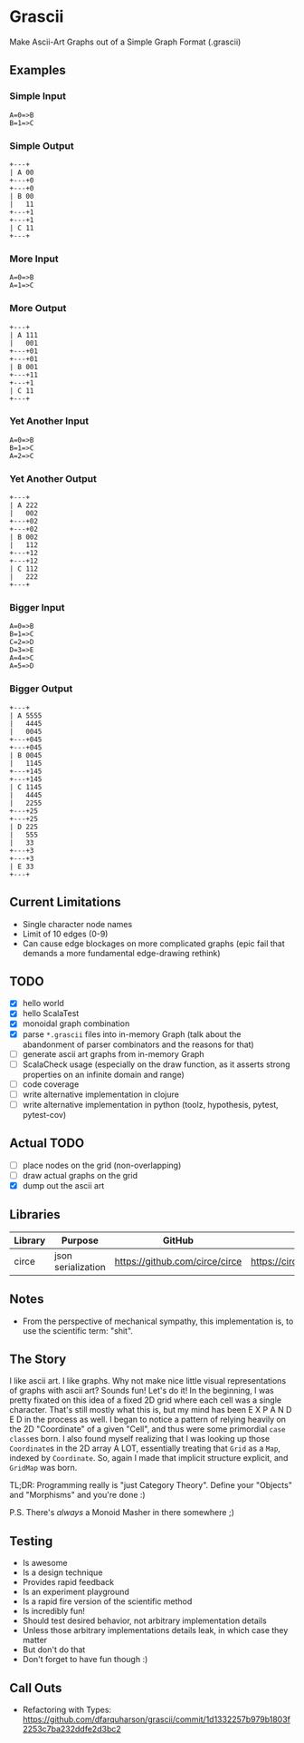 # Grascii
Make Ascii-Art Graphs out of a Simple Graph Format (.grascii)

## Examples

### Simple Input
```
A=0=>B
B=1=>C
```

### Simple Output
```
+---+
| A 00
+---+0
+---+0
| B 00
|   11
+---+1
+---+1
| C 11
+---+
```

### More Input
```
A=0=>B
A=1=>C
```

### More Output
```
+---+
| A 111
|   001
+---+01
+---+01
| B 001
+---+11
+---+1
| C 11
+---+
```

### Yet Another Input
```
A=0=>B
B=1=>C
A=2=>C
```

### Yet Another Output
```
+---+
| A 222
|   002
+---+02
+---+02
| B 002
|   112
+---+12
+---+12
| C 112
|   222
+---+
```

### Bigger Input
```
A=0=>B
B=1=>C
C=2=>D
D=3=>E
A=4=>C
A=5=>D
```

### Bigger Output
```
+---+
| A 5555
|   4445
|   0045
+---+045
+---+045
| B 0045
|   1145
+---+145
+---+145
| C 1145
|   4445
|   2255
+---+25
+---+25
| D 225
|   555
|   33
+---+3
+---+3
| E 33
+---+
```

## Current Limitations
- Single character node names
- Limit of 10 edges (0-9)
- Can cause edge blockages on more complicated graphs (epic fail that demands a more fundamental edge-drawing rethink)

## TODO
- [x] hello world
- [x] hello ScalaTest
- [x] monoidal graph combination
- [x] parse `*.grascii` files into in-memory Graph (talk about the abandonment of parser combinators and the reasons for that)
- [ ] generate ascii art graphs from in-memory Graph
- [ ] ScalaCheck usage (especially on the draw function, as it asserts strong properties on an infinite domain and range)
- [ ] code coverage
- [ ] write alternative implementation in clojure
- [ ] write alternative implementation in python (toolz, hypothesis, pytest, pytest-cov)

## Actual TODO
- [ ] place nodes on the grid (non-overlapping)
- [ ] draw actual graphs on the grid
- [x] dump out the ascii art

## Libraries
|Library|Purpose|GitHub|Docs|
|-------|-------|------|----|
|circe|json serialization|https://github.com/circe/circe|https://circe.github.io/circe/|

## Notes
- From the perspective of mechanical sympathy, this implementation is, to use the scientific term: "shit".

## The Story
I like ascii art. I like graphs. Why not make nice little visual representations of graphs with ascii art?
Sounds fun! Let's do it!
In the beginning, I was pretty fixated on this idea of a fixed 2D grid where each cell was a single character.
That's still mostly what this is, but my mind has been E X P A N D E D in the process as well.
I began to notice a pattern of relying heavily on the 2D "Coordinate" of a given "Cell",
and thus were some primordial `case class`es born.
I also found myself realizing that I was looking up those `Coordinate`s in the 2D array A LOT,
essentially treating that `Grid` as a `Map`, indexed by `Coordinate`.
So, again I made that implicit structure explicit, and `GridMap` was born.

TL;DR: Programming really is "just Category Theory". Define your "Objects" and "Morphisms" and you're done :)

P.S. There's _always_ a Monoid Masher in there somewhere ;)

## Testing
- Is awesome
- Is a design technique
- Provides rapid feedback
- Is an experiment playground
- Is a rapid fire version of the scientific method
- Is incredibly fun!
- Should test desired behavior, not arbitrary implementation details
- Unless those arbitrary implementations details leak, in which case they matter
- But don't do that
- Don't forget to have fun though :)

## Call Outs
- Refactoring with Types: https://github.com/dfarquharson/grascii/commit/1d1332257b979b1803f2253c7ba232ddfe2d3bc2